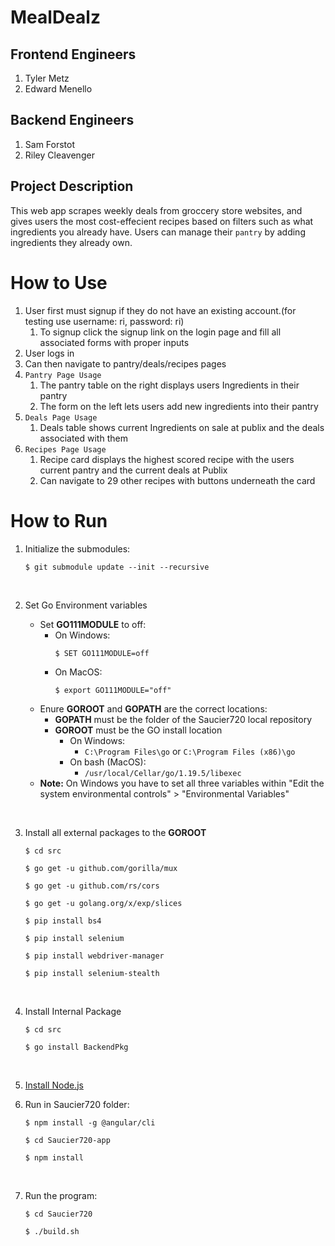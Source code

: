 # MealDealz

## Frontend Engineers
1. Tyler Metz
2. Edward Menello
## Backend Engineers
1. Sam Forstot
2. Riley Cleavenger

## Project Description
This web app scrapes weekly deals from groccery store websites, and gives users the most cost-effecient recipes based on filters such as what ingredients you already have. Users can manage their `pantry` by adding ingredients they already own.

# How to Use
1. User first must signup if they do not have an existing account.(for testing use username: ri, password: ri)
   1. To signup click the signup link on the login page and fill all associated forms with proper inputs
2. User logs in
3. Can then navigate to pantry/deals/recipes pages
4. `Pantry Page Usage`
   1. The pantry table on the right displays users Ingredients in their pantry
   2. The form on the left lets users add new ingredients into their pantry
5. `Deals Page Usage`
   1. Deals table shows current Ingredients on sale at publix and the deals associated with them
6. `Recipes Page Usage`
   1. Recipe card displays the highest scored recipe with the users current pantry and the current deals at Publix
   2. Can navigate to 29 other recipes with buttons underneath the card

# How to Run

1. Initialize the submodules:

    ```
    $ git submodule update --init --recursive
    ```
    <br>


2. Set Go Environment variables
   
   - Set **GO111MODULE** to off:
     - On Windows:
        ```
        $ SET GO111MODULE=off
        ```
     - On MacOS:
        ```
        $ export GO111MODULE="off"
        ```
   - Enure **GOROOT** and **GOPATH** are the correct locations:
     - **GOPATH** must be the folder of the Saucier720 local repository
     - **GOROOT** must be the GO install location
       - On Windows:
         - ```C:\Program Files\go``` or ```C:\Program Files (x86)\go```
       - On bash (MacOS):
         - ``` /usr/local/Cellar/go/1.19.5/libexec ```
    - **Note:** On Windows you have to set all three variables within "Edit the system environmental controls" > "Environmental Variables" 
<br>


3. Install all external packages to the **GOROOT**
    ```
    $ cd src
    ```
    ```
    $ go get -u github.com/gorilla/mux
    ```
    ```
    $ go get -u github.com/rs/cors
    ```
    ```
    $ go get -u golang.org/x/exp/slices
    ```
    ```
    $ pip install bs4
    ```
    ```
    $ pip install selenium
    ```
    ```
    $ pip install webdriver-manager
    ```
    ```
    $ pip install selenium-stealth
   ```
    <br>

4. Install Internal Package
   ```
   $ cd src
   ```
   ```
   $ go install BackendPkg
   ```
   <br>

5. [Install Node.js](https://nodejs.org/en/download/)
   <br>

6. Run in Saucier720 folder:
   ``` 
   $ npm install -g @angular/cli
   ```
   ```
   $ cd Saucier720-app
   ```
   ```
   $ npm install
   ```
   <br>

7. Run the program:
   ```
   $ cd Saucier720
   ```
   ```
   $ ./build.sh
   ```


